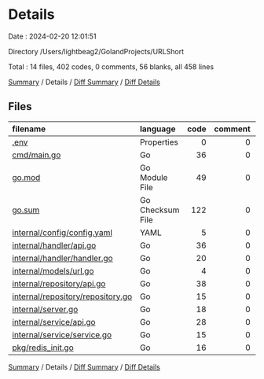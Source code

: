 # Details

Date : 2024-02-20 12:01:51

Directory /Users/lightbeag2/GolandProjects/URLShort

Total : 14 files,  402 codes, 0 comments, 56 blanks, all 458 lines

[Summary](results.md) / Details / [Diff Summary](diff.md) / [Diff Details](diff-details.md)

## Files
| filename | language | code | comment | blank | total |
| :--- | :--- | ---: | ---: | ---: | ---: |
| [.env](/.env) | Properties | 0 | 0 | 1 | 1 |
| [cmd/main.go](/cmd/main.go) | Go | 36 | 0 | 6 | 42 |
| [go.mod](/go.mod) | Go Module File | 49 | 0 | 3 | 52 |
| [go.sum](/go.sum) | Go Checksum File | 122 | 0 | 1 | 123 |
| [internal/config/config.yaml](/internal/config/config.yaml) | YAML | 5 | 0 | 1 | 6 |
| [internal/handler/api.go](/internal/handler/api.go) | Go | 36 | 0 | 5 | 41 |
| [internal/handler/handler.go](/internal/handler/handler.go) | Go | 20 | 0 | 4 | 24 |
| [internal/models/url.go](/internal/models/url.go) | Go | 4 | 0 | 2 | 6 |
| [internal/repository/api.go](/internal/repository/api.go) | Go | 38 | 0 | 7 | 45 |
| [internal/repository/repository.go](/internal/repository/repository.go) | Go | 15 | 0 | 5 | 20 |
| [internal/server.go](/internal/server.go) | Go | 18 | 0 | 4 | 22 |
| [internal/service/api.go](/internal/service/api.go) | Go | 28 | 0 | 8 | 36 |
| [internal/service/service.go](/internal/service/service.go) | Go | 15 | 0 | 5 | 20 |
| [pkg/redis_init.go](/pkg/redis_init.go) | Go | 16 | 0 | 4 | 20 |

[Summary](results.md) / Details / [Diff Summary](diff.md) / [Diff Details](diff-details.md)